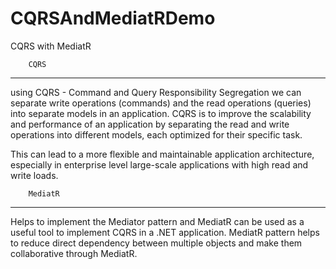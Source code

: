 # CQRSAndMediatRDemo
﻿CQRS with MediatR

		CQRS
********************
using CQRS - Command and Query Responsibility Segregation we can separate write operations (commands)
             and the read operations (queries) into separate models in an application.
CQRS is to improve the scalability and performance of an application by separating the read and write operations into different models, 
each optimized for their specific task.

This can lead to a more flexible and maintainable application architecture, especially in enterprise level large-scale applications 
with high read and write loads.

		MediatR
***********************
Helps to implement the Mediator pattern and MediatR can be used as a useful tool to implement CQRS in a .NET application.
MediatR pattern helps to reduce direct dependency between multiple objects and make them collaborative through MediatR.
